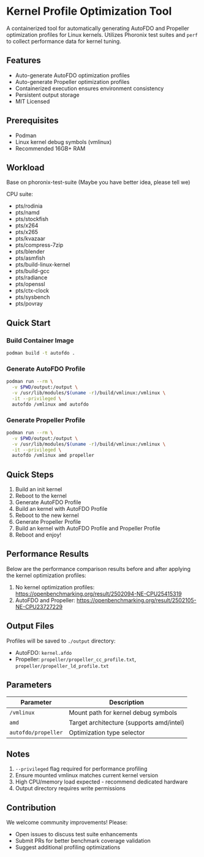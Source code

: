 # Kernel Profile Optimization Tool

A containerized tool for automatically generating AutoFDO and Propeller optimization profiles for Linux kernels. Utilizes Phoronix test suites and `perf` to collect performance data for kernel tuning.

## Features

- Auto-generate AutoFDO optimization profiles
- Auto-generate Propeller optimization profiles
- Containerized execution ensures environment consistency
- Persistent output storage
- MIT Licensed

## Prerequisites

- Podman
- Linux kernel debug symbols (vmlinux)
- Recommended 16GB+ RAM

## Workload

Base on phoronix-test-suite (Maybe you have better idea, please tell we)

CPU suite:
- pts/rodinia
- pts/namd
- pts/stockfish
- pts/x264
- pts/x265
- pts/kvazaar
- pts/compress-7zip
- pts/blender
- pts/asmfish
- pts/build-linux-kernel
- pts/build-gcc
- pts/radiance
- pts/openssl
- pts/ctx-clock
- pts/sysbench
- pts/povray

## Quick Start

### Build Container Image
```bash
podman build -t autofdo .
```

### Generate AutoFDO Profile
```bash
podman run --rm \
  -v $PWD/output:/output \
  -v /usr/lib/modules/$(uname -r)/build/vmlinux:/vmlinux \
  -it --privileged \
  autofdo /vmlinux amd autofdo
```

### Generate Propeller Profile
```bash
podman run --rm \
  -v $PWD/output:/output \
  -v /usr/lib/modules/$(uname -r)/build/vmlinux:/vmlinux \
  -it --privileged \
  autofdo /vmlinux amd propeller
```

## Quick Steps

1. Build an init kernel
2. Reboot to the kernel
3. Generate AutoFDO Profile
4. Build an kernel with AutoFDO Profile
5. Reboot to the new kernel
6. Generate Propeller Profile
7. Build an kernel with AutoFDO Profile and Propeller Profile
8. Reboot and enjoy!

## Performance Results

Below are the performance comparison results before and after applying the kernel optimization profiles:
1. No kernel optimization profiles: https://openbenchmarking.org/result/2502094-NE-CPU25415319
2. AutoFDO and Propeller: https://openbenchmarking.org/result/2502105-NE-CPU23727229

## Output Files

Profiles will be saved to `./output` directory:
- AutoFDO: `kernel.afdo`
- Propeller: `propeller/propeller_cc_profile.txt`, `propeller/propeller_ld_profile.txt`

## Parameters

| Parameter         | Description                                      |
|-------------------|--------------------------------------------------|
| `/vmlinux`        | Mount path for kernel debug symbols             |
| `amd`             | Target architecture (supports amd/intel) |
| `autofdo/propeller` | Optimization type selector                      |

## Notes

1. `--privileged` flag required for performance profiling
2. Ensure mounted vmlinux matches current kernel version
3. High CPU/memory load expected - recommend dedicated hardware
4. Output directory requires write permissions

## Contribution

We welcome community improvements! Please:
- Open issues to discuss test suite enhancements
- Submit PRs for better benchmark coverage validation
- Suggest additional profiling optimizations
